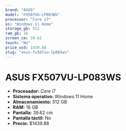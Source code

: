 ```yaml
---
brand: "ASUS"
model: "FX507VU-LP083WS"
processor: "Core i7"
os: "Windows 11 Home"
storage_gb: 512
ram_gb: 16
screen_cm: 39.62
touch: "No"
price_usd: 1439.88
slug: "asus-fx507vu-lp083ws"
---
```


# ASUS FX507VU-LP083WS

- **Procesador:** Core i7
- **Sistema operativo:** Windows 11 Home
- **Almacenamiento:** 512 GB
- **RAM:** 16 GB
- **Pantalla:** 39.62 cm
- **Pantalla táctil:** No
- **Precio:** $1439.88

